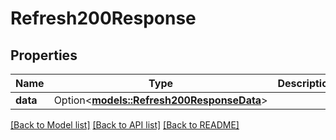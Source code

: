 # Refresh200Response

## Properties

Name | Type | Description | Notes
------------ | ------------- | ------------- | -------------
**data** | Option<[**models::Refresh200ResponseData**](refresh_200_response_data.md)> |  | [optional]

[[Back to Model list]](../README.md#documentation-for-models) [[Back to API list]](../README.md#documentation-for-api-endpoints) [[Back to README]](../README.md)


